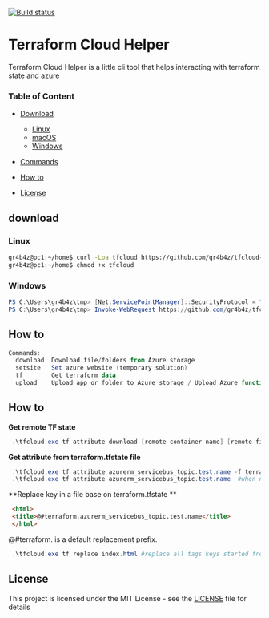 [![Build status](https://ci.appveyor.com/api/projects/status/e1ia1r0arwcdl8wb?svg=true)](https://ci.appveyor.com/project/gr4b4z/tfcloud-helper-q2waa)


# Terraform Cloud Helper
Terraform Cloud Helper is a little cli tool that helps interacting with terraform state and azure

### Table of Content
  * [Download](#download)
    + [Linux](#linux)
    + [macOS](#macos)
    + [Windows](#windows)
  * [Commands](#commands)
  * [How to](#how-to)

 
  * [License](#license)


## download
### Linux
```sh
gr4b4z@pc1:~/home$ curl -Loa tfcloud https://github.com/gr4b4z/tfcloud-helper/releases/download/1.0.3/linux-x64.tfcloud
gr4b4z@pc1:~/home$ chmod +x tfcloud
```
### Windows
```powershell
PS C:\Users\gr4b4z\tmp> [Net.ServicePointManager]::SecurityProtocol = "tls12, tls11, tls"
PS C:\Users\gr4b4z\tmp> Invoke-WebRequest https://github.com/gr4b4z/tfcloud-helper/releases/download/1.0.3/win-x64.tfcloud.exe -OutFile tfcloud.exe
```
## How to
```powershell
Commands:
  download  Download file/folders from Azure storage
  setsite   Set azure website (temporary solution)
  tf        Get terraform data
  upload    Upload app or folder to Azure storage / Upload Azure function 
```

## How to

**Get remote TF state**
```powershell
 .\tfcloud.exe tf attribute download [remote-container-name] [remote-file-name] terraform.tfstate --c [Azure blob storage connection string]
```

**Get attribute from terraform.tfstate file**
```powershell
 .\tfcloud.exe tf attribute azurerm_servicebus_topic.test.name -f terraform.tfstate #looking for attribute name from the azurerm_servicebus_topic rersource
 .\tfcloud.exe tf attribute azurerm_servicebus_topic.test.name  #when no tfstate file, it search throught all *.tfstate files in the current directory
```

**Replace key in a file base on terraform.tfstate **
```html
 <html>
 <title>@#terraform.azurerm_servicebus_topic.test.name</title>
 </html>
```
@#terraform. is a default replacement prefix. 

```powershell
 .\tfcloud.exe tf replace index.html #replace all tags keys started from @#terraform. to the values from terraform.tfstate
```





## License
This project is licensed under the MIT License - see the [LICENSE](LICENSE) file for details

